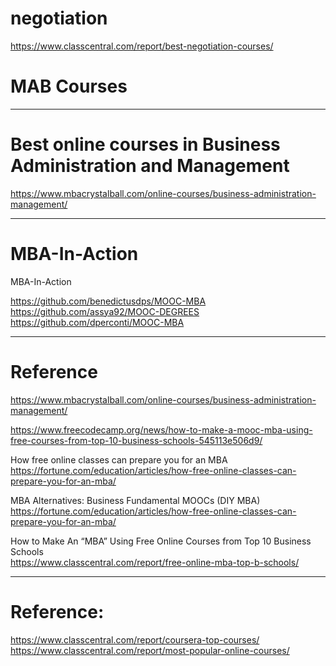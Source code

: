 # negotiation
https://www.classcentral.com/report/best-negotiation-courses/    





#  MAB Courses

---
# Best online courses in Business Administration and Management 
https://www.mbacrystalball.com/online-courses/business-administration-management/     


---

# MBA-In-Action
MBA-In-Action
   

https://github.com/benedictusdps/MOOC-MBA                
https://github.com/assya92/MOOC-DEGREES                 
https://github.com/dperconti/MOOC-MBA             

---
# Reference

https://www.mbacrystalball.com/online-courses/business-administration-management/        

https://www.freecodecamp.org/news/how-to-make-a-mooc-mba-using-free-courses-from-top-10-business-schools-545113e506d9/        

How free online classes can prepare you for an MBA            
https://fortune.com/education/articles/how-free-online-classes-can-prepare-you-for-an-mba/       


MBA Alternatives: Business Fundamental MOOCs (DIY MBA)    
[https://fortune.com/education/articles/how-free-online-classes-can-prepare-you-for-an-mba/  ](https://www.bschools.org/blog/mba-alternatives-online-mba-diy)       

How to Make An “MBA” Using Free Online Courses from Top 10 Business Schools     
https://www.classcentral.com/report/free-online-mba-top-b-schools/       


---
# Reference:
https://www.classcentral.com/report/coursera-top-courses/    
https://www.classcentral.com/report/most-popular-online-courses/    
